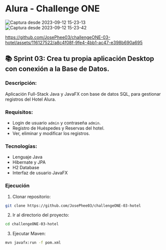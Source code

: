 # Alura - Challenge ONE

![Captura desde 2023-09-12 15-23-13](https://github.com/JosePhee03/challengeONE-03-hotel/assets/116127522/798a3d12-3a37-4594-aad6-8b8524a8a5e2)
![Captura desde 2023-09-12 15-23-42](https://github.com/JosePhee03/challengeONE-03-hotel/assets/116127522/e99c0376-ca8f-492a-992a-7c5ef19a1240)


https://github.com/JosePhee03/challengeONE-03-hotel/assets/116127522/a8c4f08f-9fe4-4bb1-ac47-e398b690a695



## 📚 Sprint 03: Crea tu propia aplicación Desktop con conexión a la Base de Datos.

### Descripción:

Aplicación Full-Stack Java y JavaFX con base de datos SQL, para gestionar registros del Hotel Alura.

### Requisitos:

- Login de usuario `admin` y contraseña `admin`.
- Registro de Huéspedes y Reservas del hotel.
- Ver, eliminar y modificar los registros.

### Tecnologías:

- Lenguaje Java
- Hibernate y JPA
- H2 Database
- Interfaz de usuario JavaFX

### Ejecución

1. Clonar repositorio:

```zsh
git clone https://github.com/JosePhee03/challengeONE-03-hotel
```
2. Ir al directorio del proyecto:

```zsh
cd challengeONE-03-hotel
```
3. Ejecutar Maven:

```zsh
mvn javafx:run -f pom.xml  
```
